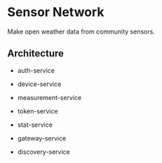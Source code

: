 # Sensor Network

Make open weather data from community sensors.

## Architecture

* auth-service

* device-service
* measurement-service
* token-service
* stat-service

* gateway-service
* discovery-service